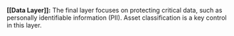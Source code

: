 **[[Data Layer]]:** The final layer focuses on protecting critical data, such as personally identifiable information (PII). Asset classification is a key control in this layer.
